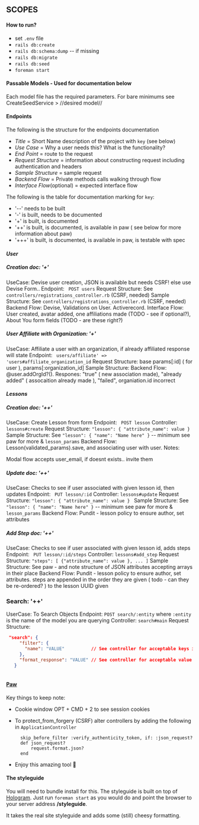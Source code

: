 ## SCOPES

#### How to run?

* set `.env` file
* `rails db:create`
* `rails db:schema:dump` -- if missing
* `rails db:migrate`
* `rails db:seed`
* `foreman start`

#### Passable Models - Used for documentation below
Each model file has the required parameters. For bare minimums see CreateSeedService > //desired model//



#### Endpoints
The following is the structure for the endpoints documentation

* *Title* = Short Name description of the project with `key` (see below)
* *Use Case* = Why a user needs this? What is the functionality?
* *End Point* = route to the request
* *Request Structure* = information about constructing request including authentication and headers
* *Sample Structure* = sample request
* *Backend Flow* = Private methods calls walking through flow
* *Interface Flow*(optional) = expected interface flow


The following is the table for documentation marking for `key`:
* '--' needs to be built
* '-' is built, needs to be documented
* '+' is built, is documented
* '++' is built, is documented, is available in paw ( see below for more information about paw)
* '+++' is built, is documented, is available in paw, is testable with spec



#### _User_
##### Creation doc: '+'
UseCase: Devise user creation, JSON is available but needs CSRF! else use Devise Form..
Endpoint: `` POST users``
Request Structure: See ``controllers/registrations_controller.rb`` (CSRF, needed)
Sample Structure: See ``controllers/registrations_controller.rb`` (CSRF, needed)
Backend Flow: Devise, Validations on User. Activerecord.
Interface Flow: User created, avatar added, one affiliations made (TODO - see if optional?), About You form fields (TODO - are these right?)


##### User Affiliate with Organization: '+'
UseCase: Affiliate a user with an organization, if already affiliated response will state
Endpoint: `` users/affiliate' => 'users#affiliate_organization_id``
Request Structure: base params[:id] ( for user ), params[:organization_id]
Sample Structure:
Backend Flow: @user.addOrgId?().
Respones: "true" ( new association made), "already added" ( assocaition already made ), "failed", organiation.id incorrect












#### _Lessons_

##### Creation doc: '++'
UseCase: Create Lesson from form 
Endpoint: `` POST lesson``
Controller: ``lessons#create``
Request Structure: `` "lesson": { "attribute_name": value }  ``
Sample Structure: See `` "lesson": { "name": "Name here" } `` -- minimum  see paw for more & ``lesson_params``
Backend Flow: Lesson(validated_params).save, and associating user with user.
Notes:

Modal flow accepts user_email, if doesnt exists.. invite them



##### Update doc: '++'
UseCase: Checks to see if user associated with given lesson id, then updates
Endpoint: `` PUT lesson/:id``
Controller: ``lessons#update``
Request Structure: `` "lesson": { "attribute_name": value }  `` 
Sample Structure: See `` "lesson": { "name": "Name here" } `` -- minimum  see paw for more & ``lesson_params``
Backend Flow: Pundit - lesson policy to ensure author, set attributes

##### Add Step doc: '++'
UseCase: Checks to see if user associated with given lesson id, adds steps
Endpoint: `` PUT lesson/:id/steps``
Controller: ``lessons#add_step``
Request Structure: `` "steps": [ {"attribute_name": value }, ... ] `` 
Sample Structure: See paw - and note structure of JSON attributes accepting arrays in their place
Backend Flow: Pundit - lesson policy to ensure author, set attributes. steps are appended in the order they are given ( todo - can they be re-ordered? ) to the lesson UUID given



### Search: '++'
UserCase: To Search Objects
Endpoint: `` POST search/:entity `` where ``:entity`` is the name of the model you are querying
Controller: ``search#main``
Request Structure:
```json
 "search": {
     "filter": {
       "name": "VALUE"          // See controller for acceptable keys in filter
     },
     "format_response": "VALUE" // See controller for acceptable value in format_response
   }
 
```
#### [Paw](https://paw.cloud/)
Key things to keep note:
* Cookie window OPT + CMD + 2 to see session cookies
* To protect_from_forgery (CSRF) alter controllers by adding the following in ``ApplicationController``                               
        
        skip_before_filter :verify_authenticity_token, if: :json_request?
        def json_request?
            request.format.json?
        end
        
* Enjoy this amazing tool 🙂


#### The styleguide

You will need to bundle install for this. The styleguide is built on top of [Hologram](https://github.com/trulia/hologram). Just run `foreman start` as you would do and point the browser to your server address **/styleguide**.

It takes the real site styleguide and adds some (still) cheesy formatting.